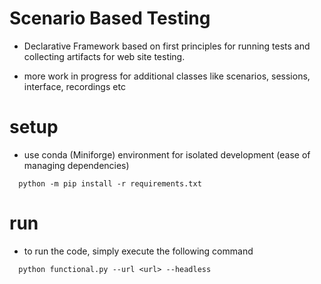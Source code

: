 # Scenario Based Testing

- Declarative Framework based on first principles for running tests and collecting artifacts for web site testing.

- more work in progress for additional classes like scenarios, sessions, interface, recordings etc

# setup

- use conda (Miniforge) environment for isolated development (ease of managing dependencies)

```
  python -m pip install -r requirements.txt

```
# run

- to run the code, simply execute the following command

```
  python functional.py --url <url> --headless

```